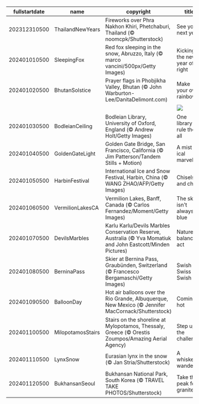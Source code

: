 |fullstartdate|name|copyright|title|image|
|--|--|--|--|--|
202312310500|ThailandNewYears|Fireworks over Phra Nakhon Khiri, Phetchaburi, Thailand (© noomcpk/Shutterstock)|See you next year!|![](/en-CA/2024/01/202312310500ThailandNewYears.jpg)|
202401010500|SleepingFox|Red fox sleeping in the snow, Abruzzo, Italy (© marco vancini/500px/Getty Images)|Kicking the new year off right|![](/en-CA/2024/01/202401010500SleepingFox.jpg)|
202401020500|BhutanSolstice|Prayer flags in Phobjikha Valley, Bhutan (© John Warburton-Lee/DanitaDelimont.com)|Make your own rainbow|![](/en-CA/2024/01/202401020500BhutanSolstice.jpg)|
||||![](/en-CA/2024/01/.jpg)|
202401030500|BodleianCeiling|Bodleian Library, University of Oxford, England (© Andrew Holt/Getty Images)|One library to rule them all|![](/en-CA/2024/01/202401030500BodleianCeiling.jpg)|
202401040500|GoldenGateLight|Golden Gate Bridge, San Francisco, California (© Jim Patterson/Tandem Stills + Motion)|A mist-ical marvel|![](/en-CA/2024/01/202401040500GoldenGateLight.jpg)|
202401050500|HarbinFestival|International Ice and Snow Festival, Harbin, China (© WANG ZHAO/AFP/Getty Images)|Chisels and chills|![](/en-CA/2024/01/202401050500HarbinFestival.jpg)|
202401060500|VermilionLakesCA|Vermilion Lakes, Banff, Canada (© Carlos Fernandez/Moment/Getty Images)|The sky isn't always blue|![](/en-CA/2024/01/202401060500VermilionLakesCA.jpg)|
202401070500|DevilsMarbles|Karlu Karlu/Devils Marbles Conservation Reserve, Australia (© Yva Momatiuk and John Eastcott/Minden Pictures)|Nature's balancing act|![](/en-CA/2024/01/202401070500DevilsMarbles.jpg)|
202401080500|BerninaPass|Skier at Bernina Pass, Graubünden, Switzerland (© Francesco Bergamaschi/Getty Images)|Swish Swiss Swish|![](/en-CA/2024/01/202401080500BerninaPass.jpg)|
202401090500|BalloonDay|Hot air balloons over the Rio Grande, Albuquerque, New Mexico (© Jennifer MacCornack/Shutterstock)|Coming in hot|![](/en-CA/2024/01/202401090500BalloonDay.jpg)|
202401100500|MilopotamosStairs|Stairs on the shoreline at Mylopotamos, Thessaly, Greece (© Orestis Zoumpos/Amazing Aerial Agency)|Step up to the challenge!|![](/en-CA/2024/01/202401100500MilopotamosStairs.jpg)|
202401110500|LynxSnow|Eurasian lynx in the snow (© Jan Stria/Shutterstock)|A whiskered wanderer|![](/en-CA/2024/01/202401110500LynxSnow.jpg)|
202401120500|BukhansanSeoul|Bukhansan National Park, South Korea (© TRAVEL TAKE PHOTOS/Shutterstock)|Take this peak for granite|![](/en-CA/2024/01/202401120500BukhansanSeoul.jpg)|
